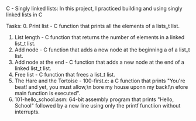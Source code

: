 C - Singly linked lists:
In this project, I practiced building and using singly linked lists in C

Tasks:
0. Print list - C function that prints all the elements of a lists_t list.
1. List length - C function that returns the number of elements in a linked list_t list.
2. Add node - C function that adds a new node at the beginning a of a list_t list.
3. Add node at the end - C function that adds a new node at the end of a linked list_t list.
4. Free list - C function that frees a list_t list.
5. The Hare and the Tortoise - 100-first.c: a C function that prints "You're beat! and yet, you must allow,\n bore my house uponn my back!\n efore main function is executed".
6. 101-hello_school.asm: 64-bit assembly program that prints "Hello, School" followed by a new line using only the printf functiion without interrupts.
